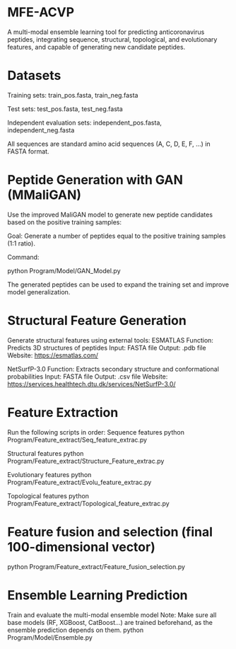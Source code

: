 # MFE-ACVP
A multi-modal ensemble learning tool for predicting anticoronavirus peptides, integrating sequence, structural, topological, and evolutionary features, and capable of generating new candidate peptides.
# Datasets
Training sets: train_pos.fasta, train_neg.fasta

Test sets: test_pos.fasta, test_neg.fasta

Independent evaluation sets: independent_pos.fasta, independent_neg.fasta

All sequences are standard amino acid sequences (A, C, D, E, F, ...) in FASTA format.

# Peptide Generation with GAN (MMaliGAN)
Use the improved MaliGAN model to generate new peptide candidates based on the positive training samples:

Goal: Generate a number of peptides equal to the positive training samples (1:1 ratio).

Command:

python Program/Model/GAN_Model.py

The generated peptides can be used to expand the training set and improve model generalization.

# Structural Feature Generation
Generate structural features using external tools:
ESMATLAS
Function: Predicts 3D structures of peptides
Input: FASTA file
Output: .pdb file
Website: https://esmatlas.com/

NetSurfP-3.0
Function: Extracts secondary structure and conformational probabilities
Input: FASTA file
Output: .csv file
Website: https://services.healthtech.dtu.dk/services/NetSurfP-3.0/

# Feature Extraction
Run the following scripts in order:
Sequence features
python Program/Feature_extract/Seq_feature_extrac.py

Structural features
python Program/Feature_extract/Structure_Feature_extrac.py

Evolutionary features
python Program/Feature_extract/Evolu_feature_extrac.py

Topological features
python Program/Feature_extract/Topological_feature_extrac.py

# Feature fusion and selection (final 100-dimensional vector)
python Program/Feature_extract/Feature_fusion_selection.py

# Ensemble Learning Prediction
Train and evaluate the multi-modal ensemble model
Note: Make sure all base models (RF, XGBoost, CatBoost...) are trained beforehand, as the ensemble prediction depends on them.
python Program/Model/Ensemble.py
